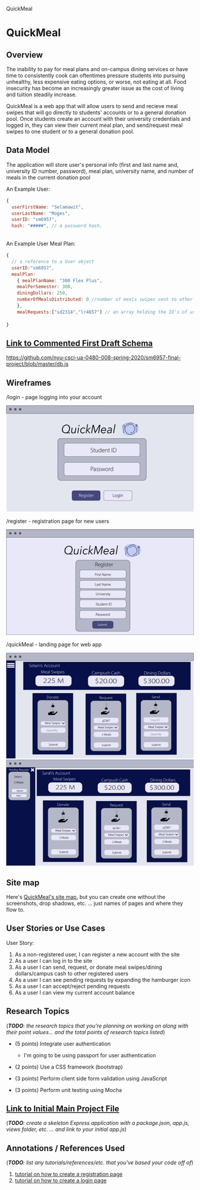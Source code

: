 QuickMeal

# QuickMeal

## Overview

The inability to pay for meal plans and on-campus dining services or have time to consistently cook can oftentimes pressure students into pursuing unhealthy, less expensive eating options, or worse, not eating at all. Food insecurity has become an increasingly greater issue as the cost of living and tuition steadily increase. 

QuickMeal is a web app that will allow users to send and recieve meal swipes that will go directly to students' accounts or to a general donation pool. Once students create an account with their university credentials and logged in, they can view their current meal plan, and send/request meal swipes to one student or to a general donation pool.


## Data Model

The application will store user's personal info (first and last name and, university ID number, password), meal plan, university name, and number of meals in the current donation pool


An Example User:

```javascript
{
  userFirstName: "Selamawit",
  userLastName: "Moges",
  userID: "sm6957",
  hash: "#####", // a password hash,
   
```

An Example User Meal Plan:

```javascript
{
  // a reference to a User object
  userID:"sm6957", 
  mealPlan: 
    { mealPlanName: "300 Flex Plus", 
    mealPerSemester: 300, 
    diningDollars: 250,
    numberOfMealsDistributed: 0 //number of meals swipes sent to other students accounts
    },
    mealRequests:["sd2314","lr4657"] // an array holding the ID's of users that are requesting meals
   
}
```


## [Link to Commented First Draft Schema](db.js) 

https://github.com/nyu-csci-ua-0480-008-spring-2020/sm6957-final-project/blob/master/db.js

## Wireframes

/login - page logging into your account

![login](https://github.com/nyu-csci-ua-0480-008-spring-2020/sm6957-final-project/blob/master/webApp_Login.png)

/register - registration page for new users

![register](https://github.com/nyu-csci-ua-0480-008-spring-2020/sm6957-final-project/blob/master/webApp_Register.png)

/quickMeal - landing page for web app

![landing page](https://github.com/nyu-csci-ua-0480-008-spring-2020/sm6957-final-project/blob/master/Landing_UserPage.png)
![landing page when user A has a meal request from user B](https://github.com/nyu-csci-ua-0480-008-spring-2020/sm6957-final-project/blob/master/OtherUser.png)

## Site map

Here's [QuickMeal's site map](https://github.com/nyu-csci-ua-0480-008-spring-2020/sm6957-final-project/blob/master/QuickMeal%20SiteMap.jpg), but you can create one without the screenshots, drop shadows, etc. ... just names of pages and where they flow to.

## User Stories or Use Cases

User Story:
1. As a non-registered user, I can register a new account with the site
2. As a user I can log in to the site
3. As a user I can send, request, or donate meal swipes/dining dollars/campus cash to other registered users 
4. As a user I can see pending requests by expanding the hamburger icon 
5. As a user I can accept/reject pending requests
5. As a user I can view my current account balance

## Research Topics

(___TODO__: the research topics that you're planning on working on along with their point values... and the total points of research topics listed_)

* (5 points) Integrate user authentication
    * I'm going to be using passport for user authentication

* (2 points) Use a CSS framework (bootstrap)

* (3 points) Perform client side form validation using JavaScript 

* (3 points) Perform unit testing using Mocha

## [Link to Initial Main Project File](app.js) 

(___TODO__: create a skeleton Express application with a package.json, app.js, views folder, etc. ... and link to your initial app.js_)

## Annotations / References Used

(___TODO__: list any tutorials/references/etc. that you've based your code off of_)

1. [tutorial on how to create a registration page](https://www.youtube.com/watch?v=CrAU8xTHy4M)
2. [tutorial on how to create a login page](https://www.youtube.com/watch?v=mAOxWf36YLo)


